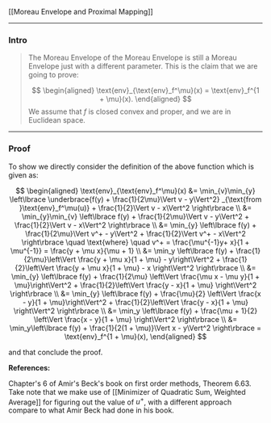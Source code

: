 [[Moreau Envelope and Proximal Mapping]]


---
### **Intro**

> The Moreau Envelope of the Moreau Envelope is still a Moreau Envelope just with a different parameter. This is the claim that we are going to prove: 
> 
> $$
> \begin{aligned}
>     \text{env}_{\text{env}_f^\mu}(x) = 
>     \text{env}_f^{1 + \mu}(x).
> \end{aligned}
> $$
> We assume that $f$ is closed convex and proper, and we are in Euclidean space. 


---
### **Proof**

To show we directly consider the definition of the above function which is given as: 

$$
\begin{aligned}
    \text{env}_{\text{env}_f^\mu}(x)
    &= 
    \min_{v}\min_{y}
    \left\lbrace
       \underbrace{f(y) + \frac{1}{2\mu}\Vert v - y\Vert^2}
       _{\text{from }\text{env}_f^\mu(u)} + \frac{1}{2}\Vert v - x\Vert^2
    \right\rbrace
    \\
    &= 
    \min_{y}\min_{v}
    \left\lbrace
       f(y) + \frac{1}{2\mu}\Vert v - y\Vert^2
        + \frac{1}{2}\Vert v - x\Vert^2
    \right\rbrace
    \\
    &= \min_{y}
    \left\lbrace
       f(y) + \frac{1}{2\mu}\Vert v^+ - y\Vert^2
        + \frac{1}{2}\Vert v^+ - x\Vert^2
    \right\rbrace \quad \text{where} \quad v^+ = \frac{\mu^{-1}y+ x}{1 + \mu^{-1}} = 
    \frac{y + \mu x}{\mu + 1}
    \\
    &= 
    \min_y
    \left\lbrace
       f(y) + 
       \frac{1}{2\mu}\left\Vert \frac{y + \mu x}{1 + \mu} - y\right\Vert^2
       + 
       \frac{1}{2}\left\Vert 
        \frac{y + \mu x}{1 + \mu} - x
       \right\Vert^2
    \right\rbrace
    \\
    &= 
    \min_{y}
    \left\lbrace
       f(y) + 
       \frac{1}{2\mu}
       \left\Vert \frac{\mu x - \mu y}{1 + \mu}\right\Vert^2
       + 
       \frac{1}{2}\left\Vert 
        \frac{y - x}{1 + \mu}
       \right\Vert^2
    \right\rbrace
    \\
    &= 
    \min_{y}
    \left\lbrace
       f(y) + 
       \frac{\mu}{2}
       \left\Vert \frac{x - y}{1 + \mu}\right\Vert^2
       + 
       \frac{1}{2}\left\Vert 
        \frac{y - x}{1 + \mu}
       \right\Vert^2
    \right\rbrace
    \\
    &= 
    \min_y
    \left\lbrace
        f(y) + 
        \frac{\mu + 1}{2}
        \left\Vert
            \frac{x - y}{1 + \mu}
        \right\Vert^2
    \right\rbrace
    \\
    &= 
    \min_y\left\lbrace
       f(y) + \frac{1}{2(1 + \mu)}\Vert x - y\Vert^2
    \right\rbrace = \text{env}_f^{1 + \mu}(x), 
\end{aligned}
$$

and that conclude the proof. 


**References:**

Chapter's 6 of Amir's Beck's book on first order methods, Theorem 6.63. Take note that we make use of [[Minimizer of Quadratic Sum, Weighted Average]] for figuring out the value of $u^+$, with a different approach compare to what Amir Beck had done in his book. 

